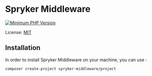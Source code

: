 # Spryker Middleware
[![Minimum PHP Version](https://img.shields.io/badge/php-%3E%3D%207.2-8892BF.svg)](https://php.net/)

License: [MIT](LICENSE)

## Installation
In order to install Spryker Middleware on your machine, you can use :

```
composer create-project spryker-middleware/project
```
